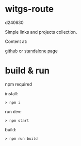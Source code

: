 # witgs-route

d240630

Simple links and projects collection.

Content at:

[github](https://github.com/tynrare/witgs-route/blob/main/src/index.md) or [standalone page](https://witgs-route.netlify.app)


# build & run

npm required

install:
```
> npm i
```

run dev:
```
> npm start
```

build:
```
> npm run build
```
